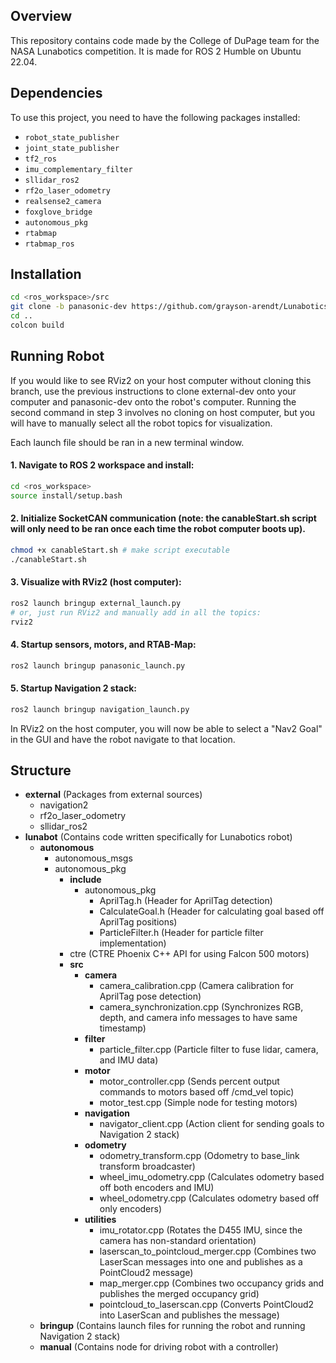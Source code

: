 ## Overview

This repository contains code made by the College of DuPage team for the NASA Lunabotics competition. It is made for ROS 2 Humble on Ubuntu 22.04. 

## Dependencies

To use this project, you need to have the following packages installed:

- `robot_state_publisher`
- `joint_state_publisher`
- `tf2_ros`
- `imu_complementary_filter`
- `sllidar_ros2`
- `rf2o_laser_odometry`
- `realsense2_camera`
- `foxglove_bridge`
- `autonomous_pkg`
- `rtabmap`
- `rtabmap_ros`

## Installation
```bash
cd <ros_workspace>/src
git clone -b panasonic-dev https://github.com/grayson-arendt/Lunabotics-2024.git
cd ..
colcon build
```

## Running Robot

If you would like to see RViz2 on your host computer without cloning this branch, use the previous instructions to clone external-dev onto your computer and panasonic-dev onto the robot's computer. Running the second command in step 3 involves no cloning on host computer, but you will have to manually select all the robot topics for visualization.

Each launch file should be ran in a new terminal window. 

#### 1. Navigate to ROS 2 workspace and install:
```bash
cd <ros_workspace>
source install/setup.bash
```

#### 2. Initialize SocketCAN communication (note: the canableStart.sh script will only need to be ran once each time the robot computer boots up).
```bash
chmod +x canableStart.sh # make script executable
./canableStart.sh
```

#### 3. Visualize with RViz2 (host computer):
```bash
ros2 launch bringup external_launch.py
# or, just run RViz2 and manually add in all the topics:
rviz2
```

#### 4. Startup sensors, motors, and RTAB-Map:

```bash
ros2 launch bringup panasonic_launch.py
```

#### 5. Startup Navigation 2 stack:

```bash
ros2 launch bringup navigation_launch.py
```

In RViz2 on the host computer, you will now be able to select a "Nav2 Goal" in the GUI and have the robot navigate to that location. 

## Structure

- **external** (Packages from external sources)
  - navigation2
  - rf2o_laser_odometry
  - sllidar_ros2
- **lunabot**  (Contains code written specifically for Lunabotics robot)
  - **autonomous**
    - autonomous_msgs
    - autonomous_pkg
      - **include**
        - autonomous_pkg
          - AprilTag.h (Header for AprilTag detection)
          - CalculateGoal.h (Header for calculating goal based off AprilTag positions)
          - ParticleFilter.h (Header for particle filter implementation)
      - ctre (CTRE Phoenix C++ API for using Falcon 500 motors)
      - **src**
        - **camera**
          - camera_calibration.cpp (Camera calibration for AprilTag pose detection)
          - camera_synchronization.cpp (Synchronizes RGB, depth, and camera info messages to have same timestamp)
        - **filter**
          - particle_filter.cpp (Particle filter to fuse lidar, camera, and IMU data)
        - **motor**
          - motor_controller.cpp (Sends percent output commands to motors based off /cmd_vel topic)
          - motor_test.cpp (Simple node for testing motors)
        - **navigation**
          - navigator_client.cpp (Action client for sending goals to Navigation 2 stack)
        - **odometry**
          - odometry_transform.cpp (Odometry to base_link transform broadcaster)
          - wheel_imu_odometry.cpp (Calculates odometry based off both encoders and IMU)
          - wheel_odometry.cpp (Calculates odometry based off only encoders)
        - **utilities**
          - imu_rotator.cpp (Rotates the D455 IMU, since the camera has non-standard orientation)
          - laserscan_to_pointcloud_merger.cpp (Combines two LaserScan messages into one and publishes as a PointCloud2 message)
          - map_merger.cpp (Combines two occupancy grids and publishes the merged occupancy grid)
          - pointcloud_to_laserscan.cpp (Converts PointCloud2 into LaserScan and publishes the message)
  - **bringup** (Contains launch files for running the robot and running Navigation 2 stack)
  - **manual**  (Contains node for driving robot with a controller)
